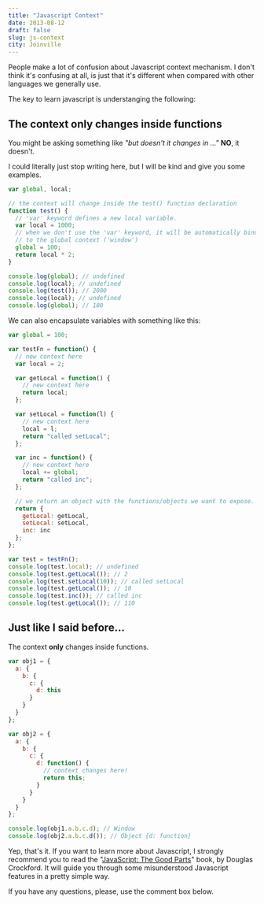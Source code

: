 ```yaml
---
title: "Javascript Context"
date: 2013-08-12
draft: false
slug: js-context
city: Joinville
---
```


People make a lot of confusion about Javascript context mechanism. I don't think it's confusing at all, is just that it's different when compared with other languages we generally use.

The key to learn javascript is understanging the following:

## **The context only changes inside functions**

You might be asking something like *"but doesn't it changes in ..."* **NO**, it doesn't.

I could literally just stop writing here, but I will be kind and give you some examples.

```javascript
var global, local;

// the context will change inside the test() function declaration
function test() {
  // 'var' keyword defines a new local variable.
  var local = 1000;
  // when we don't use the 'var' keyword, it will be automatically binded
  // to the global context ('window')
  global = 100;
  return local * 2;
}

console.log(global); // undefined
console.log(local); // undefined
console.log(test()); // 2000
console.log(local); // undefined
console.log(global); // 100
```

We can also encapsulate variables with something like this:

```javascript
var global = 100;

var testFn = function() {
  // new context here
  var local = 2;

  var getLocal = function() {
    // new context here
    return local;
  };

  var setLocal = function(l) {
    // new context here
    local = l;
    return "called setLocal";
  };

  var inc = function() {
    // new context here
    local += global;
    return "called inc";
  };

  // we return an object with the functions/objects we want to expose.
  return {
    getLocal: getLocal,
    setLocal: setLocal,
    inc: inc
  };
};

var test = testFn();
console.log(test.local); // undefined
console.log(test.getLocal()); // 2
console.log(test.setLocal(10)); // called setLocal
console.log(test.getLocal()); // 10
console.log(test.inc()); // called inc
console.log(test.getLocal()); // 110
```

## Just like I said before...

The context **only** changes inside functions.

```javascript
var obj1 = {
  a: {
    b: {
      c: {
        d: this
      }
    }
  }
};

var obj2 = {
  a: {
    b: {
      c: {
        d: function() {
          // context changes here!
          return this;
        }
      }
    }
  }
};

console.log(obj1.a.b.c.d); // Window
console.log(obj2.a.b.c.d()); // Object {d: function}
```

Yep, that's it. If you want to learn more about Javascript, I strongly recommend you to read the "[JavaScript: The Good Parts](http://amzn.to/14ZmSmZ)" book, by Douglas Crockford. It will guide you through some misunderstood Javascript features in a pretty simple way.

If you have any questions, please, use the comment box below.
